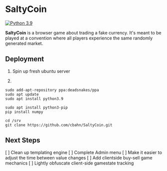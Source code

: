 # SaltyCoin

[![Python 3.9](https://img.shields.io/badge/python-3.9-brightgreen.svg)](https://www.python.org/downloads/release/python-390/)

**SaltyCoin** is a browser game about trading a fake currency. It's meant to be played at a convention where all players experience the same randomly generated market.

## Deployment

1. Spin up fresh ubuntu server

2.
```sudo apt install software-properties-common
sudo add-apt-repository ppa:deadsnakes/ppa
sudo apt update
sudo apt install python3.9

sudo apt install python3-pip
pip install numpy

cd /srv
git clone https://github.com/cbahn/SaltyCoin.git
```

## Next Steps
[ ] Clean up templating engine
[ ] Complete Admin menu
[ ] Make it easier to adjust the time between value changes
[ ] Add clientside buy-sell game mechanics
[ ] Lightly obfuscate client-side gamestate tracking